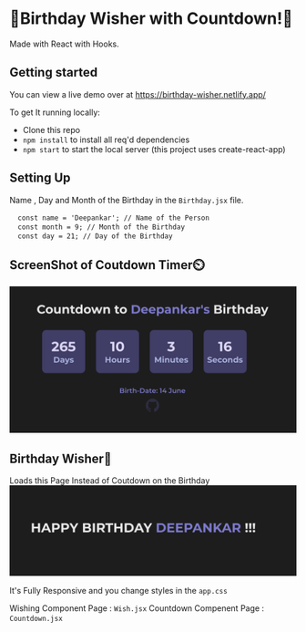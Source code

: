 # 🎉Birthday Wisher with Countdown!🎉
Made with React with Hooks.
## Getting started

You can view a live demo over at https://birthday-wisher.netlify.app/

To get It running locally:

- Clone this repo
- `npm install` to install all req'd dependencies
- `npm start` to start the local server (this project uses create-react-app)

## Setting Up
Name , Day and Month of the Birthday in the `Birthday.jsx` file.

```
  const name = 'Deepankar'; // Name of the Person
  const month = 9; // Month of the Birthday
  const day = 21; // Day of the Birthday
```

## ScreenShot of Coutdown Timer⏲️
![ScreenShot of Countdown](screenshots/countdown.png)

## Birthday Wisher🎂
Loads this Page Instead of Coutdown on the Birthday
![ScreenShot of Countdown](screenshots/wishPage.png)

It's Fully Responsive and you change styles in the `app.css`

Wishing Component Page : `Wish.jsx`
Countdown Compenent Page : `Countdown.jsx`
